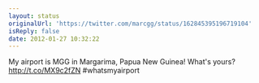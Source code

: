 ```yaml
---
layout: status
originalUrl: 'https://twitter.com/marcgg/status/162845395196719104'
isReply: false
date: 2012-01-27 10:32:22
---
```


My airport is MGG in Margarima, Papua New Guinea! What's yours?  http://t.co/MX9c2fZN #whatsmyairport
